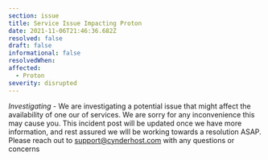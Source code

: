 ```yaml
---
section: issue
title: Service Issue Impacting Proton
date: 2021-11-06T21:46:36.682Z
resolved: false
draft: false
informational: false
resolvedWhen: 
affected:
  - Proton
severity: disrupted
---
```

*Investigating* - We are investigating a potential issue that might affect the availability of one our of services. We are sorry for any inconvenience this may cause you. This incident post will be updated once we have more information, and rest assured we wlll be working towards a resolution ASAP. Please reach out to support@cynderhost.com with any questions or concerns

